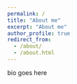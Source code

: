 ```yaml
---
permalink: /
title: "About me"
excerpt: "About me"
author_profile: true
redirect_from: 
  - /about/
  - /about.html
---
```


bio goes here
